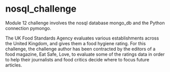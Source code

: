 # nosql_challenge

Module 12 challenge involves the nosql database mongo_db and the Python connection pymongo.

The UK Food Standards Agency evaluates various establishments across the United Kingdom, and gives them a food hygiene rating. For this challenge, the challenge author has been contracted by the editors of a food magazine, Eat Safe, Love, to evaluate some of the ratings data in order to help their journalists and food critics decide where to focus future articles. 
